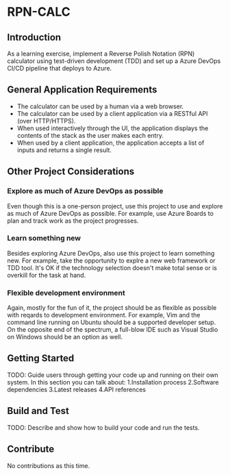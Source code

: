 # RPN-CALC

## Introduction

As a learning exercise, implement a Reverse Polish Notation (RPN) calculator using test-driven
development (TDD) and set up a Azure DevOps CI/CD pipeline that deploys to Azure.

## General Application Requirements

* The calculator can be used by a human via a web browser.
* The calculator can be used by a client application via a RESTful API (over HTTP/HTTPS).
* When used interactively through the UI, the application displays the contents of the stack as the user makes each entry.
* When used by a client application, the application accepts a list of inputs and returns a single result.

## Other Project Considerations

### Explore as much of Azure DevOps as possible

Even though this is a one-person project, use this project to use and explore as much of Azure DevOps as possible.
For example, use Azure Boards to plan and track work as the project progresses.

### Learn something new

Besides exploring Azure DevOps, also use this project to learn something new.
For example, take the opportunity to explre a new web framework or TDD tool.
It's OK if the technology selection doesn't make total sense or is overkill for the task at hand.

### Flexible development environment

Again, mostly for the fun of it, the project should be as flexible as possible with reqards to development environment.
For example, Vim and the command line running on Ubuntu should be a supported developer setup.
On the opposite end of the spectrum, a full-blow IDE such as Visual Studio on Windows
should be an option as well.

## Getting Started

TODO: Guide users through getting your code up and running on their own system. In this section you can talk about:
1.Installation process
2.Software dependencies
3.Latest releases
4.API references

## Build and Test

TODO: Describe and show how to build your code and run the tests.

## Contribute

No contributions as this time.